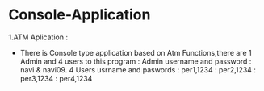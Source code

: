 # Console-Application
1.ATM Aplication : 
 * There is Console type application based on Atm Functions,there are 1 Admin and 4 users to this program :
Admin username and password : navi & navi09.
4 Users usrname and paswords : per1,1234 : per2,1234 : per3,1234 : per4,1234 
   
